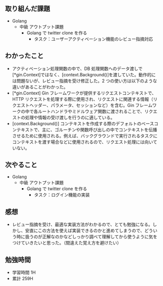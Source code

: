 ## 取り組んだ課題

- Golang
  - 中級 アウトプット課題
    - Golang で twitter clone を作る
      - タスク：ユーザーアクティベーション機能のレビュー指摘対応

## わかったこと

- アクティベーション処理関数の中で、DB 処理関数へのデータ渡しで[*gin.Context]ではなく、[context.Background()]を渡していた。動作的には問題ないが、レビュー指摘を受け修正した。2 つの使い方は以下のような違いがあることがわかった。
- [*gin.Context] Gin フレームワークが提供するリクエストコンテキストで、HTTP リクエストを処理する際に使用され、リクエストに関連する情報（リクエストヘッダー、パラメータ、セッションなど）を含む。Gin フレームワークの中で各ルートハンドラやミドルウェア関数に渡されることで、リクエストの処理や情報の受け渡しを行うのに適している。
- [context.Background()] コンテキストを作成する際のデフォルトのベースコンテキストで、主に、ゴルーチンや関数呼び出しの中でコンテキストを伝播させるために使用される。例えば、バックグラウンドで実行されるタスクにコンテキストを渡す場合などに使用されるので、リクエスト処理には向いていない。

## 次やること

- Golang
  - 中級 アウトプット課題
    - Golang で twitter clone を作る
      - タスク：ログイン機能の実装

## 感想

- レビュー指摘を受け、最適な実装方法がわかるので、とても勉強になる。しかし、安直にこの方法を使えば実装できるのかと進めてしまうので、どういう時に扱うのが正解なのかなどしっかり調べて理解してから使うように気をつけていきたいと思った。（間違えた覚え方を避けたい）

## 勉強時間

- 学習時間 1H
- 累計 259H
